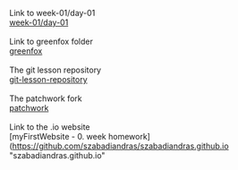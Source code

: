 Link to week-01/day-01 
<br>
[week-01/day-01](https://github.com/green-fox-academy/szabadiandras/tree/master/week-01/day-01 "w1d1")
<br><br>
Link to greenfox folder
<br>
[greenfox](https://github.com/green-fox-academy/szabadiandras/tree/master/week-01/day-02/greenfox "greenfox")
<br><br>
The git lesson repository
<br>
[git-lesson-repository](https://github.com/green-fox-academy/szabadiandras/tree/master/week-01/day-02/greenfox/git-lesson-repository "git-lesson-repository")
<br><br>
The patchwork fork
<br>
[patchwork](https://github.com/szabadiandras/patchwork "patchwork fork from jlord.github.io")
<br><br>
Link to the .io website
<br>
[myFirstWebsite - 0. week homework](https://github.com/szabadiandras/szabadiandras.github.io "szabadiandras.github.io"

[arbitrary case-insensitive reference text]: https://www.mozilla.org
[1]: http://slashdot.org
[link text itself]: http://www.reddit.com
